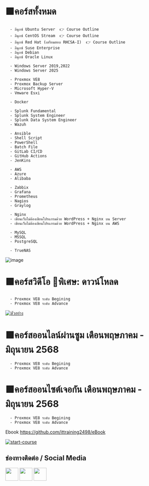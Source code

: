 # 🟩คอร์สทั้งหมด
      - ลีนุกซ์ Ubuntu Server  👉 Course Outline 
      - ลีนุกซ์ CentOS Stream  👉 Course Outline
      - ลีนุกซ์ Red Hat (เตรียมสอบ RHCSA-I)  👉 Course Outline
      - ลีนุกซ์ Suse Enterprise
      - ลีนุกซ์ Debian
      - ลีนุกซ์ Oracle Linux

      - Windows Server 2019,2022
      - Windows Server 2025

      - Proxmox VE8
      - Proxmox Backup Server
      - Microsoft Hyper-V
      - Vmware Esxi

      - Docker

      - Splunk Fundamental
      - Splunk System Engineer
      - Splunk Data System Engineer
      - Wazuh

      - Ansible
      - Shell Script
      - PowerShell
      - Batch File
      - GitLab CI/CD
      - GitHub Actions
      - JenKins

      - AWS
      - Azure
      - Alibaba

      - Zabbix 
      - Grafana
      - Prometheus
      - Nagios
      - Graylog

      - Nginx
      - เขียนเว็บไม่ต้องเขียนโปรแกรมด้วย WordPress + Nginx บน Server
      - เขียนเว็บไม่ต้องเขียนโปรแกรมด้วย WordPress + Nginx บน AWS

      - MySQL
      - MSSQL
      - PostgreSQL

      - TrueNAS
      

      
      

![image](https://github.com/user-attachments/assets/45c6f818-fa4b-48fc-88c0-8287cd6c816f)
  

# 🟩คอร์สวิดีโอ 🎁พิเศษ: ดาวน์โหลด
      - Proxmox VE8 ระดับ Begining
      - Proxmox VE8 ระดับ Advance


[![ตัวอย่าง](https://user-images.githubusercontent.com/1221423/235727646-4a590299-ffe5-480d-8cd5-8194ea184546.svg)](https://www.youtube.com/watch?v=gaXAgCRmho0)

# 🟩คอร์สออนไลน์ผ่านซูม เดือนพฤษภาคม - มิถุนายน 2568
      - Proxmox VE8 ระดับ Begining
      - Proxmox VE8 ระดับ Advance

# 🟩คอร์สออนไซต์เจอกัน เดือนพฤษภาคม - มิถุนายน 2568
      - Proxmox VE8 ระดับ Begining
      - Proxmox VE8 ระดับ Advance


Ebook
https://github.com/ittraining2498/eBook

[![start-course](https://user-images.githubusercontent.com/1221423/235727646-4a590299-ffe5-480d-8cd5-8194ea184546.svg)](https://github.com/new?template_owner=skills&template_name=github-pages&owner=%40me&name=skills-github-pages&description=My+clone+repository&visibility=public)


## ช่องทางติดต่อ / Social Media
[<img src="https://img.icons8.com/nolan/64/facebook.png" height="40">](https://facebook.com/ittraining2498/)
[<img src="https://img.icons8.com/nolan/64/youtube.png" height="40">](https://youtube.com/ittraining2498)
[<img src="https://img.icons8.com/nolan/64/tiktok.png" height="40">](https://www.tiktok.com/@ittraining2498)




